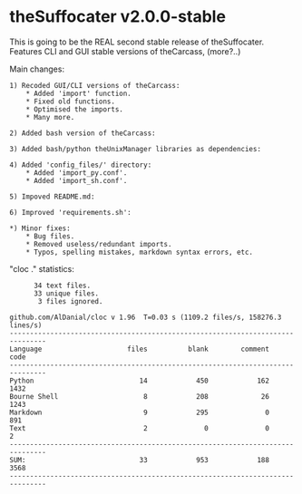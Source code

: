 # theSuffocater v2.0.0-stable

This is going to be the REAL second stable release of theSuffocater.
Features CLI and GUI stable versions of theCarcass, (more?..) 

Main changes:
    
    1) Recoded GUI/CLI versions of theCarcass:
        * Added 'import' function.
        * Fixed old functions.
        * Optimised the imports.
        * Many more.
    
    2) Added bash version of theCarcass:

    3) Added bash/python theUnixManager libraries as dependencies:
    
    4) Added 'config_files/' directory:
        * Added 'import_py.conf'.
        * Added 'import_sh.conf'.       

    5) Impoved README.md:
    
    6) Improved 'requirements.sh':

    *) Minor fixes:
        * Bug files.
        * Removed useless/redundant imports.
        * Typos, spelling mistakes, markdown syntax errors, etc.

"cloc ." statistics:

```text
      34 text files.
      33 unique files.                              
       3 files ignored.

github.com/AlDanial/cloc v 1.96  T=0.03 s (1109.2 files/s, 158276.3 lines/s)
-------------------------------------------------------------------------------
Language                     files          blank        comment           code
-------------------------------------------------------------------------------
Python                          14            450            162           1432
Bourne Shell                     8            208             26           1243
Markdown                         9            295              0            891
Text                             2              0              0              2
-------------------------------------------------------------------------------
SUM:                            33            953            188           3568
-------------------------------------------------------------------------------
```
